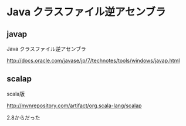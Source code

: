 # Java クラスファイル逆アセンブラ
## javap

Java クラスファイル逆アセンブラ

http://docs.oracle.com/javase/jp/7/technotes/tools/windows/javap.html

## scalap

scala版

http://mvnrepository.com/artifact/org.scala-lang/scalap

2.8からだった
